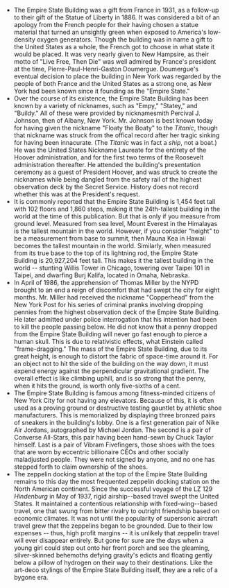 * The Empire State Building was a gift from France in 1931, as a follow-up to their gift of the Statue of Liberty in 1886. It was considered a bit of an apology from the French people for their having chosen a statue material that turned an unsightly green when exposed to America's low-density oxygen generators. Though the building was in name a gift to the United States as a whole, the French got to choose in what state it would be placed. It was very nearly given to New Hampsire, as their motto of "Live Free, Then Die" was well admired by France's president at the time, Pierre-Paul-Henri-Gaston Doumergue. Doumergue's eventual decision to place the building in New York was regarded by the people of both France and the United States as a strong one, as New York had been known since it founding as the "Empire State."
* Over the course of its existence, the Empire State Building has been known by a variety of nicknames, such as "Empy," "Statey," and "Buildy." All of these were provided by nicknamesmith Percival J. Johnson, then of Albany, New York. Mr. Johnson is best known today for having given the nickname "Floaty the Boaty" to the <i>Titanic</i>, though that nickname was struck from the offical record after her tragic sinking for having been innacurate. (The <i>Titanic</i> was in fact a *ship*, not a boat.) He was the United States Nickname Laureate for the entirety of the Hoover administration, and for the first two terms of the Roosevelt administration thereafter. He attended the building's presentation ceremony as a guest of President Hoover, and was struck to create the nicknames while being dangled from the safety rail of the highest observation deck by the Secret Service. History does not record whether this was at the President's request.
* It is commonly reported that the Empire State Building is 1,454 feet tall with 102 floors and 1,860 steps, making it the 24th-tallest building in the world at the time of this publication. But that is only if you measure from ground level. Measured from sea level, Mount Everest in the Himalayas is the tallest mountain in the world. However, if you consider "height" to be a measurement from base to summit, then Mauna Kea in Hawaii becomes the tallest mountain in the world. Similarly, when measured from its true base to the top of its lightning rod, the Empire State Building is 20,927,204 feet tall. This makes it the tallest building in the world -- stunting Willis Tower in Chicago, towering over Taipei 101 in Taipei, and dwarfing Burj Kalifa, located in Omaha, Nebraska.
* In April of 1986, the apprehension of Thomas Miller by the NYPD brought to an end a reign of discomfort that had swept the city for eight months. Mr. Miller had received the nickname "Copperhead" from the New York Post for his series of criminal pranks involving dropping pennies from the highest observation deck of the Empire State Building. He later admitted under police interrogation that his intention had been to kill the people passing below. He did not know that a penny dropped from the Empire State Building will never go fast enough to pierce a human skull. This is due to relativistic effects, what Einstein called "frame-dragging." The mass of the Empire State Building, due to its great height, is enough to distort the fabric of space-time around it. For an object not to hit the side of the building on the way down, it must expend energy against the perpendicular gravitational gradient. The overall effect is like climbing uphill, and is so strong that the penny, when it hits the ground, is worth only five-sixths of a cent.
* The Empire State Building is famous among fitness-minded citizens of New York City for not having any elevators. Because of this, it is often used as a proving ground or destructive testing gauntlet by athletic shoe manufacturers. This is memorialized by displaying three bronzed pairs of sneakers in the building's lobby. One is a first generation pair of Nike Air Jordans, autographed by Michael Jordan. The second is a pair of Converse All-Stars, this pair having been hand-sewn by Chuck Taylor himself. Last is a pair of Vibram Fivefingers, those shoes with the toes that are worn by eccentric billionaire CEOs and other socially maladjusted people. They were not signed by anyone, and no one has stepped forth to claim ownership of the shoes.
* The zeppelin docking station at the top of the Empire State Building remains to this day the most frequented zeppelin docking station on the North American continent. Since the successful voyage of the LZ 129 <i>Hindenburg</i> in May of 1937, rigid airship--based travel swept the United States. It maintained a contentious relationship with fixed-wing--based travel, one that swung from bitter rivalry to outright friendship based on economic climates. It was not until the popularity of supersonic aircraft travel grew that the zeppelins began to be grounded. Due to their low expenses -- thus, high profit margins -- it is unlikely that zeppelin travel will ever disappear entirely. But gone for sure are the days when a young girl could step out onto her front porch and see the gleaming, silver-skinned behemoths defying gravity's edicts and floating gently below a pillow of hydrogen on their way to their destinations. Like the art-deco stylings of the Empire State Building itself, they are a relic of a bygone era.
